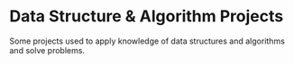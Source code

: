 # Data Structure & Algorithm Projects
Some projects used to apply knowledge of data structures and algorithms and solve problems.
